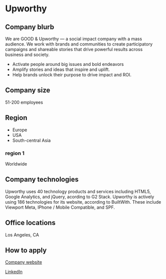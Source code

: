 # Upworthy

## Company blurb

We are GOOD & Upworthy — a social impact company with a mass audience.
We work with brands and communities to create participatory campaigns and shareable stories that drive powerful results across business and society.
* Activate people around big issues and bold endeavors
* Amplify stories and ideas that inspire and uplift.
* Help brands unlock their purpose to drive impact and ROI.

## Company size

51-200 employees 

## Region

* Europe
* USA
* South-central Asia

### region 1
Worldwide

## Company technologies
Upworthy uses 40 technology products and services including HTML5, Google Analytics, and jQuery, acording to G2 Stack.
Upworthy is actively using 186 technologies for its website, according to BuiltWith. These include Viewport Meta, IPhone / Mobile Compatible, and SPF.

## Office locations

Los Angeles, CA 

## How to apply

[Company website](https://www.upworthy.com/)

[LinkedIn](https://www.linkedin.com/company/upworthy/)

